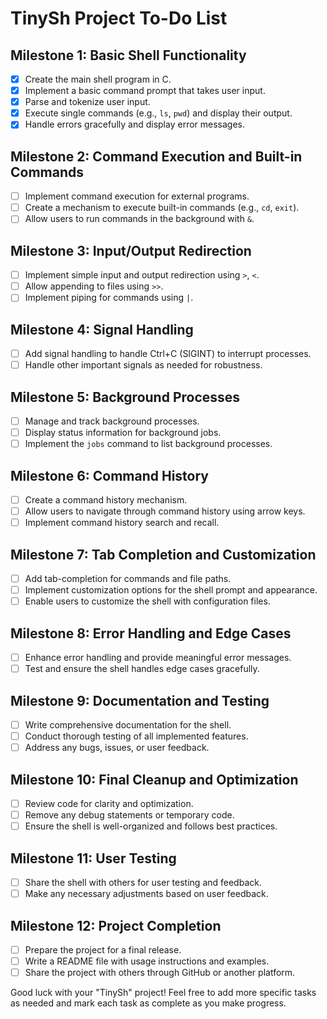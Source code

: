 # TinySh Project To-Do List

## Milestone 1: Basic Shell Functionality

- [x] Create the main shell program in C.
- [x] Implement a basic command prompt that takes user input.
- [x] Parse and tokenize user input.
- [x] Execute single commands (e.g., `ls`, `pwd`) and display their output.
- [x] Handle errors gracefully and display error messages.

## Milestone 2: Command Execution and Built-in Commands

- [ ] Implement command execution for external programs.
- [ ] Create a mechanism to execute built-in commands (e.g., `cd`, `exit`).
- [ ] Allow users to run commands in the background with `&`.

## Milestone 3: Input/Output Redirection

- [ ] Implement simple input and output redirection using `>`, `<`.
- [ ] Allow appending to files using `>>`.
- [ ] Implement piping for commands using `|`.

## Milestone 4: Signal Handling

- [ ] Add signal handling to handle Ctrl+C (SIGINT) to interrupt processes.
- [ ] Handle other important signals as needed for robustness.

## Milestone 5: Background Processes

- [ ] Manage and track background processes.
- [ ] Display status information for background jobs.
- [ ] Implement the `jobs` command to list background processes.

## Milestone 6: Command History

- [ ] Create a command history mechanism.
- [ ] Allow users to navigate through command history using arrow keys.
- [ ] Implement command history search and recall.

## Milestone 7: Tab Completion and Customization

- [ ] Add tab-completion for commands and file paths.
- [ ] Implement customization options for the shell prompt and appearance.
- [ ] Enable users to customize the shell with configuration files.

## Milestone 8: Error Handling and Edge Cases

- [ ] Enhance error handling and provide meaningful error messages.
- [ ] Test and ensure the shell handles edge cases gracefully.

## Milestone 9: Documentation and Testing

- [ ] Write comprehensive documentation for the shell.
- [ ] Conduct thorough testing of all implemented features.
- [ ] Address any bugs, issues, or user feedback.

## Milestone 10: Final Cleanup and Optimization

- [ ] Review code for clarity and optimization.
- [ ] Remove any debug statements or temporary code.
- [ ] Ensure the shell is well-organized and follows best practices.

## Milestone 11: User Testing

- [ ] Share the shell with others for user testing and feedback.
- [ ] Make any necessary adjustments based on user feedback.

## Milestone 12: Project Completion

- [ ] Prepare the project for a final release.
- [ ] Write a README file with usage instructions and examples.
- [ ] Share the project with others through GitHub or another platform.

Good luck with your "TinySh" project! Feel free to add more specific tasks as needed and mark each task as complete as you make progress.

